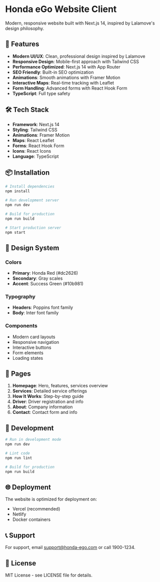 # Honda eGo Website Client

Modern, responsive website built with Next.js 14, inspired by Lalamove's design philosophy.

## 🚀 Features

- **Modern UI/UX**: Clean, professional design inspired by Lalamove
- **Responsive Design**: Mobile-first approach with Tailwind CSS
- **Performance Optimized**: Next.js 14 with App Router
- **SEO Friendly**: Built-in SEO optimization
- **Animations**: Smooth animations with Framer Motion
- **Interactive Maps**: Real-time tracking with Leaflet
- **Form Handling**: Advanced forms with React Hook Form
- **TypeScript**: Full type safety

## 🛠️ Tech Stack

- **Framework**: Next.js 14
- **Styling**: Tailwind CSS
- **Animations**: Framer Motion
- **Maps**: React Leaflet
- **Forms**: React Hook Form
- **Icons**: React Icons
- **Language**: TypeScript

## 📦 Installation

```bash
# Install dependencies
npm install

# Run development server
npm run dev

# Build for production
npm run build

# Start production server
npm start
```

## 🎨 Design System

### Colors
- **Primary**: Honda Red (#dc2626)
- **Secondary**: Gray scales
- **Accent**: Success Green (#10b981)

### Typography
- **Headers**: Poppins font family
- **Body**: Inter font family

### Components
- Modern card layouts
- Responsive navigation
- Interactive buttons
- Form elements
- Loading states

## 📱 Pages

1. **Homepage**: Hero, features, services overview
2. **Services**: Detailed service offerings
3. **How It Works**: Step-by-step guide
4. **Driver**: Driver registration and info
5. **About**: Company information
6. **Contact**: Contact form and info

## 🔧 Development

```bash
# Run in development mode
npm run dev

# Lint code
npm run lint

# Build for production
npm run build
```

## 🌐 Deployment

The website is optimized for deployment on:
- Vercel (recommended)
- Netlify
- Docker containers

## 📞 Support

For support, email support@honda-ego.com or call 1900-1234.

## 📄 License

MIT License - see LICENSE file for details.

